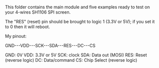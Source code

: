 
This folder contains the main module and five examples ready to test on your 4-wires SH1106 SPI screen.

The "RES" (reset) pin should be brought to logic 1 (3.3V or 5V); if you set it to 0 then it will reboot.

My pinout:

GND---VDD---SCK---SDA---RES---DC---CS

GND: 0V
VDD: 3.3V or 5V
SCK: clock
SDA: Data out (MOSI)
RES: Reset (reverse logic)
DC:  Data/command
CS:  Chip Select (reverse logic)
